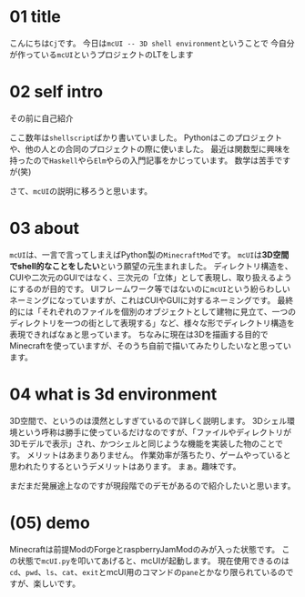 # 01 title
こんにちは`Cj`です。
今日は`mcUI -- 3D shell environment`ということで
今自分が作っている`mcUI`というプロジェクトのLTをします

# 02 self intro
その前に自己紹介

ここ数年は`shellscript`ばかり書いていました。
Pythonはこのプロジェクトや、他の人との合同のプロジェクトの際に使いました。
最近は関数型に興味を持ったので`Haskell`やら`Elm`やらの入門記事をかじっています。
数学は苦手ですが(笑)

さて、`mcUI`の説明に移ろうと思います。

# 03 about

`mcUI`は、一言で言ってしまえばPython製の`MinecraftMod`です。
`mcUI`は**3D空間でshell的なことをしたい**という願望の元生まれました。
ディレクトリ構造を、CUIや二次元のGUIではなく、三次元の「立体」として表現し、取り扱えるようにするのが目的です。
UIフレームワーク等ではないのに`mcUI`という紛らわしいネーミングになっていますが、これはCUIやGUIに対するネーミングです。
最終的には「それぞれのファイルを個別のオブジェクトとして建物に見立て、一つのディレクトリを一つの街として表現する」など、様々な形でディレクトリ構造を表現できればなぁと思っています。
ちなみに現在は3Dを描画する目的でMinecraftを使っていますが、そのうち自前で描いてみたりしたいなと思っています。



# 04 what is 3d environment

3D空間で、というのは漠然としすぎているので詳しく説明します。
3Dシェル環境という呼称は勝手に使っているだけなのですが、「ファイルやディレクトリが3Dモデルで表示」され、かつシェルと同じような機能を実装した物のことです。
メリットはあまりありません。
作業効率が落ちたり、ゲームやっていると思われたりするというデメリットはあります。
まぁ。趣味です。

まだまだ発展途上なのですが現段階でのデモがあるので紹介したいと思います。


# (05) demo

Minecraftは前提ModのForgeとraspberryJamModのみが入った状態です。
この状態で`mcUI.py`を叩いてあげると、mcUIが起動します。
現在使用できるのは`cd`、`pwd`、`ls`、`cat`、`exit`とmcUI用のコマンドの`pane`とかなり限られているのですが、楽しいです。
